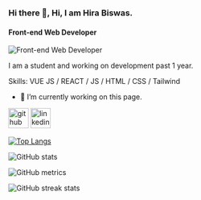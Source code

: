 ### Hi there 👋, Hi, I am Hira Biswas.
#### Front-end Web Developer
![Front-end Web Developer](https://i.ibb.co/xD5XsyY/Hira-Biswas-1.png)

I am a student and working on development past 1 year. 

Skills: VUE JS / REACT / JS / HTML / CSS / Tailwind 

- 🔭 I’m currently working on this page. 


[<img src='https://cdn.jsdelivr.net/npm/simple-icons@3.0.1/icons/github.svg' alt='github' height='40'>](https://github.com/hiraBiswas)  [<img src='https://cdn.jsdelivr.net/npm/simple-icons@3.0.1/icons/linkedin.svg' alt='linkedin' height='40'>](https://www.linkedin.com/in/hiraBiswas/)  

[![Top Langs](https://github-readme-stats.vercel.app/api/top-langs/?username=hiraBiswas)](https://github.com/anuraghazra/github-readme-stats)

![GitHub stats](https://github-readme-stats.vercel.app/api?username=hiraBiswas&show_icons=true&count_private=true)  

![GitHub metrics](https://metrics.lecoq.io/hiraBiswas)  

![GitHub streak stats](https://streak-stats.demolab.com/?user=hiraBiswas)  
